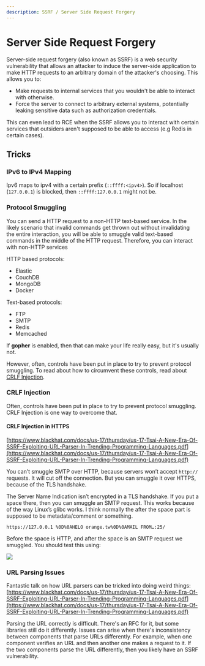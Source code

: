```yaml
---
description: SSRF / Server Side Request Forgery
---
```


# Server Side Request Forgery

Server-side request forgery (also known as SSRF) is a web security vulnerability that allows an attacker to induce the server-side application to make HTTP requests to an arbitrary domain of the attacker's choosing. This allows you to:

* Make requests to internal services that you wouldn't be able to interact with otherwise.
* Force the server to connect to arbitrary external systems, potentially leaking sensitive data such as authorization credentials.

This can even lead to RCE when the SSRF allows you to interact with certain services that outsiders aren't supposed to be able to access (e.g Redis in certain cases).

## Tricks

### IPv6 to IPv4 Mapping

Ipv6 maps to ipv4 with a certain prefix (`::ffff:<ipv4>`). So if localhost (`127.0.0.1`) is blocked, then `::ffff:127.0.0.1` might not be.

### Protocol Smuggling

You can send a HTTP request to a non-HTTP text-based service. In the likely scenario that invalid commands get thrown out without invalidating the entire interaction, you will be able to smuggle valid text-based commands in the middle of the HTTP request. Therefore, you can interact with non-HTTP services

HTTP based protocols:

* Elastic
* CouchDB
* MongoDB
* Docker

Text-based protocols:

* FTP
* SMTP
* Redis
* Memcached

If **gopher** is enabled, then that can make your life really easy, but it's usually not.

However, often, controls have been put in place to try to prevent protocol smuggling. To read about how to circumvent these controls, read about [CRLF Injection](server-side-request-forgery.md#crlf-injection).&#x20;

### CRLF Injection

Often, controls have been put in place to try to prevent protocol smuggling. CRLF Injection is one way to overcome that.

#### CRLF Injection in HTTPS

[https://www.blackhat.com/docs/us-17/thursday/us-17-Tsai-A-New-Era-Of-SSRF-Exploiting-URL-Parser-In-Trending-Programming-Languages.pdf](https://www.blackhat.com/docs/us-17/thursday/us-17-Tsai-A-New-Era-Of-SSRF-Exploiting-URL-Parser-In-Trending-Programming-Languages.pdf)

You can’t smuggle SMTP over HTTP, because servers won’t accept `http://` requests. It will cut off the connection. But you can smuggle it over HTTPS, because of the TLS handshake.

The Server Name Indication isn’t encrypted in a TLS handshake. If you put a space there, then you can smuggle an SMTP request. This works because of the way Linux’s glibc works. I think normally the after the space part is supposed to be metadata/comment or something.

```
https://127.0.0.1 %0D%0AHELO orange.tw%0D%0AMAIL FROM…:25/
```

Before the space is HTTP, and after the space is an SMTP request we smuggled. You should test this using:

![](https://lh4.googleusercontent.com/D5zHpOMsEVbb5bR5QAhGrC\_PIAlOeuXE\_jnbcWr6RbpHMhCwCaNV1rAruf9MRfNDABQnnLs3hTCTBbHVpmaFaJ0gHTbcFrDIgYagPdYt-jASMx9pCPHCvdXPl384NPuxP1Cgi2jF)

### URL Parsing Issues

Fantastic talk on how URL parsers can be tricked into doing weird things: [https://www.blackhat.com/docs/us-17/thursday/us-17-Tsai-A-New-Era-Of-SSRF-Exploiting-URL-Parser-In-Trending-Programming-Languages.pdf](https://www.blackhat.com/docs/us-17/thursday/us-17-Tsai-A-New-Era-Of-SSRF-Exploiting-URL-Parser-In-Trending-Programming-Languages.pdf)

Parsing the URL correctly is difficult. There's an RFC for it, but some libraries still do it differently. Issues can arise when there's inconsistency between components that parse URLs differently. For example, when one component verifies an URL and then another one makes a request to it. If the two components parse the URL differently, then you likely have an SSRF vulnerability.
